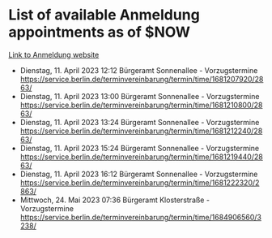 # List of available Anmeldung appointments as of $NOW
[Link to Anmeldung website](https://service.berlin.de/terminvereinbarung/termin/tag.php?termin=1&anliegen[]=120686&dienstleisterlist=122210,122217,327316,122219,327312,122227,327314,122231,327346,122243,327348,122254,122252,329742,122260,329745,122262,329748,122271,327278,122273,327274,122277,327276,330436,122280,327294,122282,327290,122284,327292,122291,327270,122285,327266,122286,327264,122296,327268,150230,329760,122297,327286,122294,327284,122312,329763,122314,329775,122304,327330,122311,327334,122309,327332,317869,122281,327352,122279,329772,122283,122276,327324,122274,327326,122267,329766,122246,327318,122251,327320,122257,327322,122208,327298,122226,327300&herkunft=http%3A%2F%2Fservice.berlin.de%2Fdienstleistung%2F120686%2F)
- Dienstag, 11. April 2023 12:12 Bürgeramt Sonnenallee - Vorzugstermine https://service.berlin.de/terminvereinbarung/termin/time/1681207920/2863/
- Dienstag, 11. April 2023 13:00 Bürgeramt Sonnenallee - Vorzugstermine https://service.berlin.de/terminvereinbarung/termin/time/1681210800/2863/
- Dienstag, 11. April 2023 13:24 Bürgeramt Sonnenallee - Vorzugstermine https://service.berlin.de/terminvereinbarung/termin/time/1681212240/2863/
- Dienstag, 11. April 2023 15:24 Bürgeramt Sonnenallee - Vorzugstermine https://service.berlin.de/terminvereinbarung/termin/time/1681219440/2863/
- Dienstag, 11. April 2023 16:12 Bürgeramt Sonnenallee - Vorzugstermine https://service.berlin.de/terminvereinbarung/termin/time/1681222320/2863/
- Mittwoch, 24. Mai 2023 07:36 Bürgeramt Klosterstraße - Vorzugstermine https://service.berlin.de/terminvereinbarung/termin/time/1684906560/3238/
